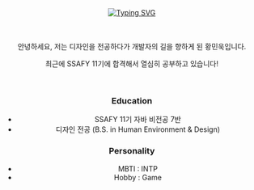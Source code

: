 <div align="center">
<br/>
<br/>

[![Typing SVG](https://readme-typing-svg.demolab.com?font=Roboto&weight=500&size=30&pause=1000&color=000000&center=true&vCenter=true&random=false&width=435&lines=Hello%2C+My+name+is+Minuk+Hwang)](https://git.io/typing-svg)

</div>

<br/>
<br/>

<div style = "background-color=:#f4f4f4" align = "center">
안녕하세요, 저는 디자인을 전공하다가 개발자의 길을 향하게 된 황민욱입니다.

최근에 SSAFY 11기에 합격해서 열심히 공부하고 있습니다!
</div>

<br/>

<center>

### Education
- SSAFY 11기 자바 비전공 7반
- 디자인 전공 (B.S. in Human Environment & Design)

### Personality
- MBTI : INTP
- Hobby : Game

</center>

<br/>
<br/>
